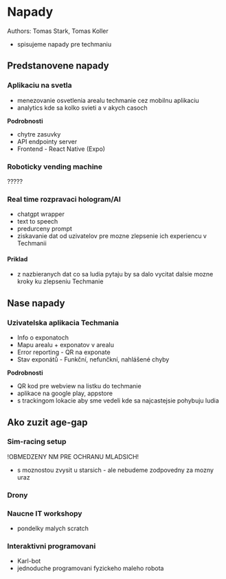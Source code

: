 # Napady

Authors: Tomas Stark, Tomas Koller 
- spisujeme napady pre techmaniu

## Predstanovene napady

### Aplikaciu na svetla
- menezovanie osvetlenia arealu techmanie cez mobilnu aplikaciu 
- analytics kde sa kolko svieti a v akych casoch

**Podrobnosti**
- chytre zasuvky
- API endpointy server
- Frontend - React Native (Expo)

### Roboticky vending machine

?????

### Real time rozpravaci hologram/AI
- chatgpt wrapper
- text to speech
- predurceny prompt
- ziskavanie dat od uzivatelov pre mozne zlepsenie ich experiencu v Techmanii 

#### Priklad
- z nazbieranych dat co sa ludia pytaju by sa dalo vycitat dalsie mozne kroky ku zlepseniu Techmanie

## Nase napady
### Uzivatelska aplikacia Techmania
- Info o exponatoch
- Mapu arealu + exponatov v arealu
- Error reporting - QR na exponate
- Stav exponátů - Funkční, nefunčkní, nahlášené chyby

**Podrobnosti**
- QR kod pre webview na listku do techmanie
- aplikace na google play, appstore
- s trackingom lokacie aby sme vedeli kde sa najcastejsie pohybuju ludia

## Ako zuzit age-gap

### Sim-racing setup
!OBMEDZENY NM PRE OCHRANU MLADSICH!
- s moznostou zvysit u starsich - ale nebudeme zodpovedny za mozny uraz

### Drony

### Naucne IT workshopy
- pondelky malych scratch

### Interaktivni programovani
- Karl-bot
- jednoduche programovani fyzickeho maleho robota
